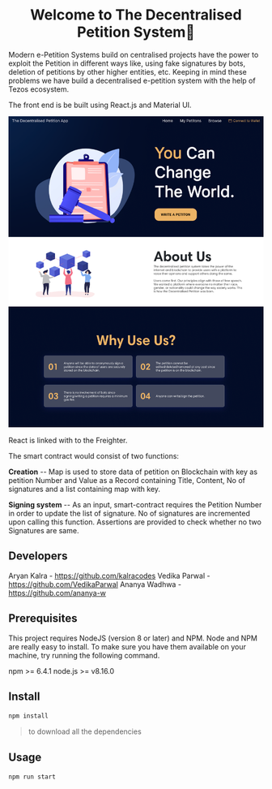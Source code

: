 
<h1 align="center">Welcome to The Decentralised Petition System👋</h1>

Modern e-Petition Systems build on centralised projects have the power to exploit the Petition in different ways like, using fake signatures by bots, deletion of petitions by other higher entities, etc. 
Keeping in mind these problems we have build a decentralised e-petition system with the help of Tezos ecosystem.

The front end is be built using React.js and Material UI.

![Front End Preview](./Frontend.png)

React is linked with to the Freighter.

The smart contract would consist of two functions:

**Creation** -- Map is used to store data of petition on Blockchain with key as petition Number and Value as a Record containing Title, Content, No of signatures and a list containing map with key.

**Signing system** -- As an input, smart-contract requires the Petition Number in order to update the list of signature. No of signatures are incremented upon calling this function. Assertions are provided to check whether no two Signatures are same. 

## Developers
Aryan Kalra - https://github.com/kalracodes
Vedika Parwal - https://github.com/VedikaParwal
Ananya Wadhwa - https://github.com/ananya-w

## Prerequisites
This project requires NodeJS (version 8 or later) and NPM. Node and NPM are really easy to install. To make sure you have them available on your machine, try running the following command.

npm >= 6.4.1
node.js >= v8.16.0

##  Install

```sh
npm install
```
>to download all the dependencies

##  Usage

```sh
npm run start
```

